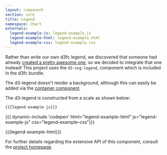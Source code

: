 ```yaml
---
layout: component
section: core
title: Legend
namespace: Chart
externals:
  legend-example-js: legend-example.js
  legend-example-html: legend-example.html
  legend-example-css: legend-example.css
---
```


<style>
{{{legend-example-css}}}
</style>

Rather than write our own d3fc legend, we discovered that someone had already [created a pretty awesome one](http://d3-legend.susielu.com), so we decided to integrate that one instead! This project uses the `d3-svg-legend`, component which is included in the d3fc bundle.

The d3-legend doesn't render a background, although this can easily be added via the [container component](/components/tool/container.html).

The d3-legend is constructed from a scale as shown below:

```js
{{{legend-example-js}}}
```

{{{ dynamic-include 'codepen' html="legend-example-html" js="legend-example-js" css="legend-example-css"}}}

{{{legend-example-html}}}
<script type="text/javascript">
{{{legend-example-js}}}
</script>

For further details regarding the extensive API of this component, consult the [project homepage](http://d3-legend.susielu.com).
